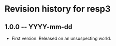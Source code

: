# Revision history for resp3

## 1.0.0 -- YYYY-mm-dd

* First version. Released on an unsuspecting world.
